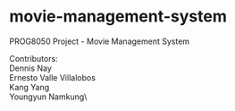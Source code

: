 # movie-management-system
PROG8050 Project - Movie Management System

Contributors:\
Dennis Nay\
Ernesto Valle Villalobos\
Kang Yang\
Youngyun Namkung\


